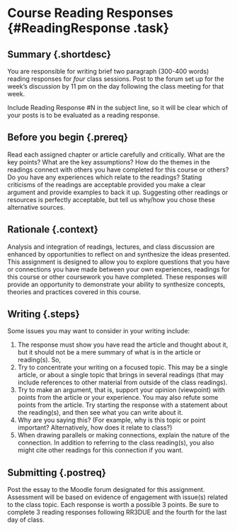 # Course Reading Responses {#ReadingResponse .task}


## Summary {.shortdesc}

You are responsible for writing brief two paragraph (300-400 words)
reading responses for *four* class sessions. Post to the forum set up
for the week’s discussion by 11 pm on the day following the class
meeting for that week.

Include Reading Response \#N in the subject line, so it will be clear
which of your posts is to be evaluated as a reading response.

## Before you begin {.prereq}

Read each assigned chapter or article carefully and critically. What
are the key points? What are the key assumptions? How do the themes in
the readings connect with others you have completed for this course or
others? Do you have any experiences which relate to the readings?
Stating criticisms of the readings are acceptable provided you make a
clear argument and provide examples to back it up. Suggesting other
readings or resources is perfectly acceptable, but tell us why/how you
chose these alternative sources.

## Rationale {.context}

Analysis and integration of readings, lectures, and class discussion
are enhanced by opportunities to reflect on and synthesize the ideas
presented. This assignment is designed to allow you to explore
questions that you have or connections you have made between your own
experiences, readings for this course or other coursework you have
completed. These responses will provide an opportunity to demonstrate
your ability to synthesize concepts, theories and practices covered in
this course.

## Writing {.steps}  

Some issues you may want to consider in your writing include:

1.  The response must show you have read the article and thought about
    it, but it should not be a mere summary of what is in the article
    or reading(s). So,
2.  Try to concentrate your writing on a focused topic. This may be a
    single article, or about a single topic that brings in several
    readings (that may include references to other material from outside
    of the class readings).
3.  Try to make an argument, that is, support your opinion (viewpoint)
    with points from the article or your experience. You may also refute
    some points from the article. Try starting the response with a
    statement about the reading(s), and then see what you can write
    about it.
4.  Why are you saying this? (For example, why is this topic or point
    important? Alternatively, how does it relate to class?)
5.  When drawing parallels or making connections, explain the nature of
    the connection. In addition to referring to the class reading(s),
    you also might cite other readings for this connection if you want.

## Submitting {.postreq}
Post the essay to the Moodle forum designated for this assignment.
Assessment will be based on evidence of engagement with issue(s) related
to the class topic. Each response is worth a possible 3 points. 
Be sure to complete 3 reading responses following RR3DUE and the fourth for the last day of class.

